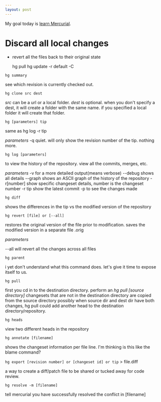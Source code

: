 ```yaml
---
layout: post
---
```


My goal today is [learn Mercurial](https://www.mercurial-scm.org/wiki/TutorialClone). 

# Discard all local changes
* revert all the files back to their original state

	hg pull
	hg update -r default -C


`hg summary`

see which revision is currently checked out.

`hg clone src dest`

*src* can be a url or a local folder.
*dest* is optional. when you don't specify a dest, it will create a folder with the same name. if you specified a local folder it will 
create that folder.

`hg [parameters] tip`

same as hg log -r tip

*parameters*
-q          quiet. will only show the revision number of the tip. nothing more.


`hg log [parameters]`

to view the history of the repository. 
view all the commits, merges, etc.

*parameters*
-v          for a more detailed output(means verbose)
--debug     shows all details
--graph     shows an ASCII graph of the history of the repository
-r[number]  show specific changeset details, number is the changeset number
-r tip      show the latest commit
-p          to see the changes made

`hg diff`

shows the differences in the tip vs the modified version of the repository

`hg revert [file] or [--all]`

restores the original version of the file prior to modification.
saves the modified version in a separate file <filename>.orig

*parameters*

--all       will revert all the changes across all files

`hg parent`

i yet don't understand what this command does.
let's give it time to expose itself to us.

`hg pull`

first you cd in to the destination directory.
perform an *hg pull [source directory]*
changesets that are not in the destination directory are copied from the source directory
possibly when source dir and dest dir have both changes, hg pull could add another head to the destination directory/repository.

`hg heads`

view two different heads in the repository

`hg annotate [filename]`

shows the changeset information per file line. I'm thinking is this like the blame command?

`hg export [revision number] or [changeset id] or tip` > file.diff

a way to create a diff/patch file to be shared or tucked away for code review.

`hg resolve -m [filename]`

tell mercurial you have successfully resolved the conflict in [filename]

